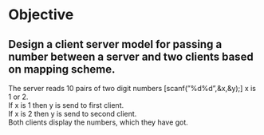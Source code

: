 # Objective
## Design a client server model for passing a number between a server and two clients based on mapping scheme.
The server reads 10 pairs of two digit numbers [scanf(”%d%d”,&x,&y);] x is 1 or 2. <br />
If x is 1 then y is send to first client. <br />
If x is 2 then y is send to second client. <br />
Both clients display the numbers, which they have got.
